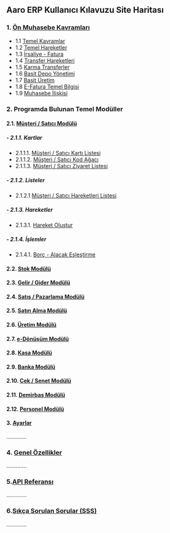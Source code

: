 ## Aaro ERP Kullanıcı Kılavuzu Site Haritası

### 1. [Ön Muhasebe Kavramları](/OnMuhasebeGiris/Icindekiler.md)
- 1.1 [Temel Kavramlar](../OnMuhasebeGiris/TemelKavramlar.md)
- 1.2 [Temel Hareketler](../OnMuhasebeGiris/TemelHareketler.md)
- 1.3 [İrsaliye - Fatura](../OnMuhasebeGiris/İrsaliye_Fatura.md)
- 1.4 [Transfer Hareketleri](../OnMuhasebeGiris/TransferHareketleri.md)
- 1.5 [Karma Transferler](../OnMuhasebeGiris/KarmaTransfer.md)
- 1.6 [Basit Depo Yönetimi](../OnMuhasebeGiris/BasitDepoYonetimi.md)
- 1.7 [Basit Üretim](../OnMuhasebeGiris/BasitUretim.md)
- 1.8 [E-Fatura Temel Bilgisi](../OnMuhasebeGiris/E-FaturaTemelBilgisi.md)
- 1.9 [Muhasebe İlişkisi](../OnMuhasebeGiris/MuhasebeIliskisi.md)



### 2. Programda Bulunan Temel Modüller

#### 2.1. [Müşteri / Satıcı Modülü](/MusteriSatici/Icindekiler.md)
##### - 2.1.1. Kartlar
- 2.1.1.1. [Müşteri / Satıcı Kartı Listesi](../MusteriSatici/MusteriSaticiKartiListesi.md)
- 2.1.1.2. [Müşteri / Satıcı Kod Ağacı](../MusteriSatici/MusteriSaticiKartiListesi.md)
- 2.1.1.3. [Müşteri / Satıcı Ziyaret Listesi](../MusteriSatici/MusteriSaticiKartiListesi.md)
##### - 2.1.2. Listeler
- 2.1.2.1 [Müşteri / Satıcı Hareketleri Listesi](../MusteriSatici/MusteriSaticiHareketleriListesi.md)
##### - 2.1.3. Hareketler
- 2.1.3.1. [Hareket Oluştur](../MusteriSatici/HareketOlustur.md)
##### - 2.1.4. İşlemler
- 2.1.4.1. [Borç - Alacak Eşleştirme](../MusteriSatici/HareketOlustur.md)



#### 2.2. [Stok Modülü](/Stok/Icindekiler.md)
	 
#### 2.3. [Gelir / Gider Modülü](/GelirGider/Icindekiler.md)
	 
#### 2.4. [Satış / Pazarlama Modülü](/SatisPazarlama/Icindekiler.md)
	 
#### 2.5. [Satın Alma Modülü](/SatinAlma/Icindekiler.md)
	 
#### 2.6. [Üretim Modülü](/Uretim/Icindekiler.md)
	 
#### 2.7. [e-Dönüşüm Modülü](/E-Donusum/Icindekiler.md)
	 
#### 2.8. [Kasa Modülü](/Kasa/Icindekiler.md)
	 
#### 2.9. [Banka Modülü](/Banka/Icindekiler.md)
	 
#### 2.10. [Çek / Senet Modülü](/CekSenet/Icindekiler.md)
	 
#### 2.11. [Demirbaş Modülü](/Demirbas/Icindekiler.md)
	 
#### 2.12. [Personel Modülü](/Personel/Icindekiler.md)
	 
#### 3. [Ayarlar](/Ayarlar/Icindekiler.md)

.............

### 4. [Genel Özellikler](/GenelOzellikler/Icindekiler.md)

.............

### 5.[API Referansı](/API/Icindekiler.md)

.............

### 6.[Sıkça Sorulan Sorular (SSS)](../sss.md)

.............


